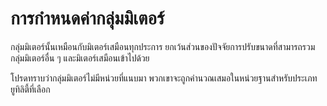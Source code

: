# การกำหนดค่ากลุ่มมิเตอร์

กลุ่มมิเตอร์นั้นเหมือนกับมิเตอร์เสมือนทุกประการ ยกเว้นส่วนของปัจจัยการปรับขนาดที่สามารถรวมกลุ่มมิเตอร์อื่น ๆ และมิเตอร์เสมือนเข้าไปด้วย

โปรดทราบว่ากลุ่มมิเตอร์ไม่มีหน่วยที่แนบมา พวกเขาจะถูกคำนวณเสมอในหน่วยฐานสำหรับประเภทยูทิลิตี้ที่เลือก